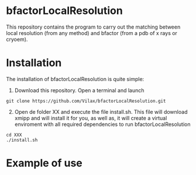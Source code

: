 # bfactorLocalResolution

This repository contains the program to carry out the matching between local resolution (from any method) and bfactor (from a pdb of x rays or cryoem).

# Installation

The installation of bfactorLocalResolution is quite simple:

1) Download this repository. Open a terminal and launch

```
git clone https://github.com/Vilax/bfactorLocalResolution.git
```

2) Open de folder XX and execute the file install.sh. This file will download xmipp and will install it for you, as well as, it will create a virtual enviroment with all required dependencies to run bfactorLocalResolution

```
cd XXX
./install.sh
```





# Example of use


